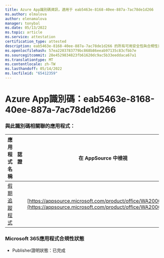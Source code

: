 ```yaml
---
title: Azure App識別碼資訊，適用于 eab5463e-8168-40ee-887a-7ac78de1d266
ms.author: elmalova
author: elenamalova
manager: tonybal
ms.date: 05/13/2022
ms.topic: article
ms.service: attestation
certification_type: attested
description: eab5463e-8168-40ee-887a-7ac78de1d266 的所有可用安全性與合規性資訊。
ms.openlocfilehash: 57ea2203783779bc868b86eeab97135c83cfbb7e
ms.sourcegitcommit: 28e4529834823fb61620dc9ac5b33eeddaca67a1
ms.translationtype: MT
ms.contentlocale: zh-TW
ms.lasthandoff: 05/14/2022
ms.locfileid: "65412359"
---
```

# <a name="azure-app-id-eab5463e-8168-40ee-887a-7ac78de1d266"></a>Azure App識別碼：eab5463e-8168-40ee-887a-7ac78de1d266


### <a name="apps-associated-with-this-id"></a>與此識別碼相關聯的應用程式：
| **應用程式名稱** | **認證** | **在 AppSource 中檢視** |
|--------------|---------------|-----------------------|
| [假期追蹤程式](../forward/WA200002167.md) |  | [https://appsource.microsoft.com/product/office/WA200002167](https://appsource.microsoft.com/product/office/WA200002167) |

### <a name="microsoft-365-app-compliance-status"></a>Microsoft 365應用程式合規性狀態
- Publisher證明狀態：已完成
